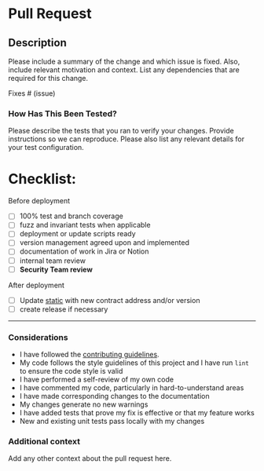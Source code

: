 # Pull Request

## Description

Please include a summary of the change and which issue is fixed. Also, include relevant motivation and context. List any dependencies that are required for this change.

Fixes # (issue)

### How Has This Been Tested?

Please describe the tests that you ran to verify your changes. Provide instructions so we can reproduce. Please also list any relevant details for your test configuration.

# Checklist:

Before deployment

- [ ] 100% test and branch coverage
- [ ] fuzz and invariant tests when applicable
- [ ] deployment or update scripts ready
- [ ] version management agreed upon and implemented
- [ ] documentation of work in Jira or Notion
- [ ] internal team review
- [ ] **Security Team review**

After deployment

- [ ] Update [static](https://github.com/maticnetwork/static/tree/master/network) with new contract address and/or version
- [ ] create release if necessary

---

### Considerations

- I have followed the [contributing guidelines](../CONTRIBUTING.md).
- My code follows the style guidelines of this project and I have run `lint` to ensure the code style is valid
- I have performed a self-review of my own code
- I have commented my code, particularly in hard-to-understand areas
- I have made corresponding changes to the documentation
- My changes generate no new warnings
- I have added tests that prove my fix is effective or that my feature works
- New and existing unit tests pass locally with my changes

### Additional context

Add any other context about the pull request here.
